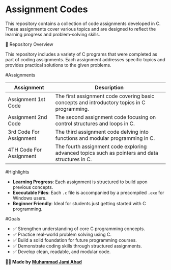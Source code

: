 # Assignment Codes

This repository contains a collection of code assignments developed in C. These assignments cover various topics and are designed to reflect the learning progress and problem-solving skills.

📁 Repository Overview

This repository includes a variety of C programs that were completed as part of coding assignments. Each assignment addresses specific topics and provides practical solutions to the given problems.

#Assignments

| Assignment                 | Description                                                                 |
|----------------------------|-----------------------------------------------------------------------------|
| Assignment 1st Code        | The first assignment code covering basic concepts and introductory topics in C programming. |
| Assignment 2nd Code        | The second assignment code focusing on control structures and loops in C.   |
| 3rd Code For Assignment    | The third assignment code delving into functions and modular programming in C. |
| 4TH Code For Assignment    | The fourth assignment code exploring advanced topics such as pointers and data structures in C. |

#Highlights

- **Learning Progress**: Each assignment is structured to build upon previous concepts.
- **Executable Files**: Each `.c` file is accompanied by a precompiled `.exe` for Windows users.
- **Beginner Friendly**: Ideal for students just getting started with C programming.

#Goals

- ✅ Strengthen understanding of core C programming concepts.
- ✅ Practice real-world problem solving using C.
- ✅ Build a solid foundation for future programming courses.
- ✅ Demonstrate coding skills through structured assignments.
- ✅ Develop clean, readable, and modular code.

**👨‍💻 Made by [Muhammad Jami Ahad](https://www.linkedin.com/in/jami-ahad-a12977330)**
